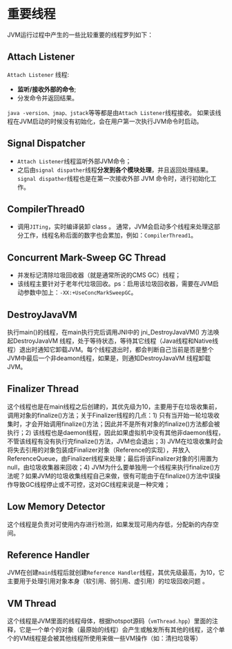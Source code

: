 # 重要线程

JVM运行过程中产生的一些比较重要的线程罗列如下：

## Attach Listener
`Attach Listener` 线程:
- **监听/接收外部的命令**;
- 分发命令并返回结果。

`java -version、jmap、jstack`等等都是由`Attach Listener`线程接收。
如果该线程在JVM启动的时候没有初始化，会在用户第一次执行JVM命令时启动。

## Signal Dispatcher
- `Attach Listener`线程监听外部JVM命令；
- 之后由`signal dispather`线程**分发到各个模块处理**，并且返回处理结果。
`signal dispather`线程也是在第一次接收外部 JVM 命令时，进行初始化工作。

## CompilerThread0
- 调用`JITing`，实时编译装卸 class 。
通常，JVM会启动多个线程来处理这部分工作，线程名称后面的数字也会累加，例如：`CompilerThread1`。

## Concurrent Mark-Sweep GC Thread
- 并发标记清除垃圾回收器（就是通常所说的CMS GC）线程；
-  该线程主要针对于老年代垃圾回收。ps：启用该垃圾回收器，需要在JVM启动参数中加上：`-XX:+UseConcMarkSweepGC`。


## DestroyJavaVM
执行main()的线程，在main执行完后调用JNI中的 jni_DestroyJavaVM() 方法唤起DestroyJavaVM 线程，处于等待状态，等待其它线程（Java线程和Native线程）退出时通知它卸载JVM。每个线程退出时，都会判断自己当前是否是整个JVM中最后一个非deamon线程，如果是，则通知DestroyJavaVM 线程卸载JVM。


## Finalizer Thread
这个线程也是在main线程之后创建的，其优先级为10，主要用于在垃圾收集前，调用对象的finalize()方法；关于Finalizer线程的几点：1) 只有当开始一轮垃圾收集时，才会开始调用finalize()方法；因此并不是所有对象的finalize()方法都会被执行；2) 该线程也是daemon线程，因此如果虚拟机中没有其他非daemon线程，不管该线程有没有执行完finalize()方法，JVM也会退出；3) JVM在垃圾收集时会将失去引用的对象包装成Finalizer对象（Reference的实现），并放入ReferenceQueue，由Finalizer线程来处理；最后将该Finalizer对象的引用置为null，由垃圾收集器来回收；4) JVM为什么要单独用一个线程来执行finalize()方法呢？如果JVM的垃圾收集线程自己来做，很有可能由于在finalize()方法中误操作导致GC线程停止或不可控，这对GC线程来说是一种灾难；

## Low Memory Detector
这个线程是负责对可使用内存进行检测，如果发现可用内存低，分配新的内存空间。

## Reference Handler
JVM在创建`main`线程后就创建`Reference Handler`线程，其优先级最高，为10，它主要用于处理引用对象本身（软引用、弱引用、虚引用）的垃圾回收问题 。

## VM Thread
这个线程是JVM里面的线程母体，根据hotspot源码（`vmThread.hpp`）里面的注释，它是一个单个的对象（最原始的线程）会产生或触发所有其他的线程，这个单个的VM线程是会被其他线程所使用来做一些VM操作（如：清扫垃圾等）